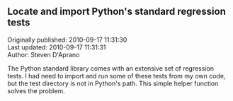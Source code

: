 ## Locate and import Python's standard regression tests  
Originally published: 2010-09-17 11:31:30  
Last updated: 2010-09-17 11:31:31  
Author: Steven D'Aprano  
  
The Python standard library comes with an extensive set of regression tests. I had need to import and run some of these tests from my own code, but the test directory is not in Python's path. This simple helper function solves the problem.